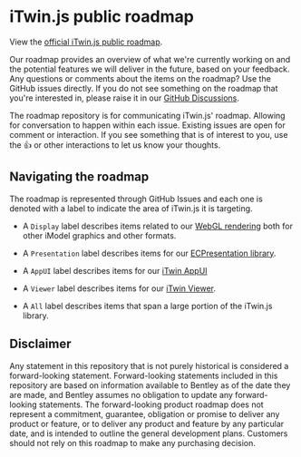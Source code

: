 # iTwin.js public roadmap

View the [official iTwin.js public roadmap](https://github.com/orgs/iTwin/projects/17/views/1).

Our roadmap provides an overview of what we're currently working on and the potential features we will deliver in the future, based on your feedback. Any questions or comments about the items on the roadmap? Use the GitHub issues directly. If you do not see something on the roadmap that you're interested in, please raise it in our [GitHub Discussions](https://github.com/itwin/itwinjs-core/discussions).

The roadmap repository is for communicating iTwin.js' roadmap. Allowing for conversation to happen within each issue. Existing issues are open for comment or interaction. If you see something that is of interest to you, use the :thumbsup: or other interactions to let us know your thoughts.

## Navigating the roadmap

The roadmap is represented through GitHub Issues and each one is denoted with a label to indicate the area of iTwin.js it is targeting.

- A `Display` label describes items related to our [WebGL rendering](https://www.itwinjs.org/learning/display/) both for other iModel graphics and other formats.

- A `Presentation` label describes items for our [ECPresentation library](https://www.itwinjs.org/presentation/).
- A `AppUI` label describes items for our [iTwin AppUI](https://www.itwinjs.org/learning/ui/)
- A `Viewer` label describes items for our [iTwin Viewer](https://github.com/iTwin/viewer/tree/master/packages/modules/web-viewer-react#itwin-viewer-for-web).
- A `All` label describes items that span a large portion of the iTwin.js library.

## Disclaimer

Any statement in this repository that is not purely historical is considered a forward-looking statement. Forward-looking statements included in this repository are based on information available to Bentley as of the date they are made, and Bentley assumes no obligation to update any forward-looking statements. The forward-looking product roadmap does not represent a commitment, guarantee, obligation or promise to deliver any product or feature, or to deliver any product and feature by any particular date, and is intended to outline the general development plans. Customers should not rely on this roadmap to make any purchasing decision.
